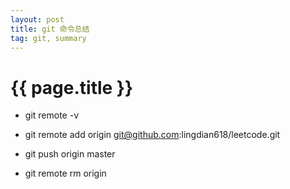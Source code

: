 ```yaml
---
layout: post
title: git 命令总结
tag: git, summary
---
```


# {{ page.title }}

- git remote -v

- git remote add origin git@github.com:lingdian618/leetcode.git

- git push origin master

- git remote rm origin



